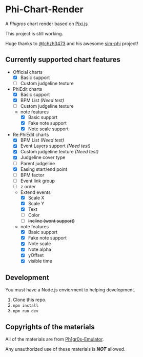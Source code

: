 # Phi-Chart-Render

A *Phigros* chart render based on [Pixi.js](https://pixijs.com)

This project is still working.

Huge thanks to [@lchzh3473](https://github.com/lchzh3473) and his awesome [sim-phi](https://github.com/lchzh3473/sim-phi) project!

## Currently supported chart features

* Official charts
    * [x] Basic support
    * [ ] Custom judgeline texture

* PhiEdit charts
    * [x] Basic support
    * [x] BPM List *(Need test)*
    * [ ] Custom judgeline texture
    * note features
        * [x] Basic support
        * [x] Fake note support
        * [x] Note scale support

* Re:PhiEdit charts
    * [x] BPM List *(Need test)*
    * [x] Event Layers support  *(Need test)*
    * [x] Custom judgeline texture *(Need test)*
    * [x] Judgeline cover type
    * [ ] Parent judgeline
    * [x] Easing start/end point
    * [ ] BPM factor
    * [ ] Event link group
    * [ ] z order
    * Extend events
       * [x] Scale X
       * [x] Scale Y
       * [x] Text
       * [ ] Color
       * [ ] ~~Incline (wont support)~~
    * note features
        * [x] Basic support
        * [x] Fake note support
        * [x] Note scale
        * [x] Note alpha
        * [x] yOffset
        * [x] visible time

## Development

You must have a Node.js enviorment to helping development.

1. Clone this repo.
2. `npm install`
3. `npm run dev`

## Copyrights of the materials

All of the materials are from [Ph1gr0s-Emulator](https://github.com/MisaWorkGroup/Ph1gr0s-Emulator).

Any unauthorized use of these materials is __*NOT*__ allowed.
